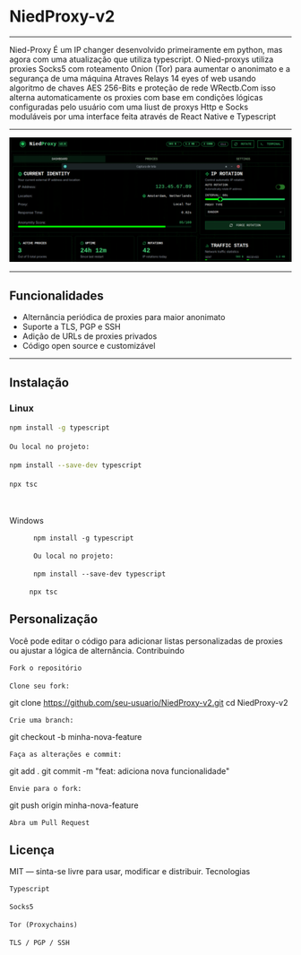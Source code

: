 # NiedProxy-v2

---------------


Nied-Proxy É um IP changer desenvolvido primeiramente em python, mas agora com  uma atualização que utiliza typescript. O Nied-proxys  utiliza proxies Socks5 com roteamento Onion (Tor) para aumentar o anonimato e a segurança de uma máquina Atraves Relays 14 eyes of web usando algoritmo de chaves AES 256-Bits e proteção de rede WRectb.Com isso alterna automaticamente os proxies com base em condições lógicas configuradas pelo usuário com uma liust de proxys Http e Socks moduláveis por uma interface feita através de  React Native e Typescript 




------------------------------




![Niedproxy](./Niedproxy.png)






---

## Funcionalidades

- Alternância periódica de proxies para maior anonimato
- Suporte a TLS, PGP e SSH
- Adição de URLs de proxies privados
- Código open source e customizável

---

## Instalação

### Linux

```bash
npm install -g typescript

Ou local no projeto:

npm install --save-dev typescript

npx tsc




```



Windows
    
          npm install -g typescript

          Ou local no projeto:
 
          npm install --save-dev typescript

         npx tsc

    
## Personalização

Você pode editar o código para adicionar listas personalizadas de proxies ou ajustar a lógica de alternância.
Contribuindo

    Fork o repositório

    Clone seu fork:

git clone https://github.com/seu-usuario/NiedProxy-v2.git
cd NiedProxy-v2

    Crie uma branch:

git checkout -b minha-nova-feature

    Faça as alterações e commit:

git add .
git commit -m "feat: adiciona nova funcionalidade"

    Envie para o fork:

git push origin minha-nova-feature

    Abra um Pull Request


    

## Licença

MIT — sinta-se livre para usar, modificar e distribuir.
Tecnologias

    Typescript

    Socks5

    Tor (Proxychains)

    TLS / PGP / SSH

